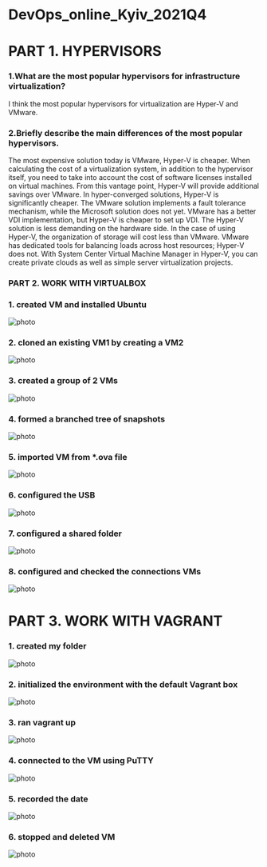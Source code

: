 # DevOps_online_Kyiv_2021Q4

# PART 1. HYPERVISORS
### 1.What are the most popular hypervisors for infrastructure virtualization?
I think the most popular hypervisors for virtualization are Hyper-V and VMware.

### 2.Briefly describe the main differences of the most popular hypervisors.
The most expensive solution today is VMware, Hyper-V is cheaper.
When calculating the cost of a virtualization system, in addition to the hypervisor itself, you need to take into account the cost of software licenses installed on virtual machines. From this vantage point, Hyper-V will provide additional savings over VMware.
In hyper-converged solutions, Hyper-V is significantly cheaper.
The VMware solution implements a fault tolerance mechanism, while the Microsoft solution does not yet.
VMware has a better VDI implementation, but Hyper-V is cheaper to set up VDI.
The Hyper-V solution is less demanding on the hardware side.
In the case of using Hyper-V, the organization of storage will cost less than VMware.
VMware has dedicated tools for balancing loads across host resources; Hyper-V does not.
With System Center Virtual Machine Manager in Hyper-V, you can create private clouds as well as simple server virtualization projects.
### PART 2. WORK WITH VIRTUALBOX

### 1. created VM and installed Ubuntu
![photo](https://a.radikal.ru/a04/2111/f4/645c230ec26f.jpg)

### 2. cloned an existing VM1 by creating a VM2
![photo](https://d.radikal.ru/d23/2111/01/56395234f461.jpg)

### 3. created a group of 2 VMs
![photo](https://a.radikal.ru/a39/2111/07/a6ad259d9980.jpg)

### 4. formed a branched tree of snapshots
![photo](https://c.radikal.ru/c17/2111/8b/e0e2c06a1546.jpg)

### 5. imported VM from *.ova file
![photo](https://c.radikal.ru/c07/2111/67/d045da72c4b6.jpg)

### 6. configured the USB
![photo](https://c.radikal.ru/c33/2111/d4/10d059f567de.jpg)

### 7. configured a shared folder
![photo](https://b.radikal.ru/b13/2111/aa/f9011035f261.jpg)

### 8. configured and checked the connections VMs
![photo](https://b.radikal.ru/b38/2111/f1/d68bdc82f677.jpg)

# PART 3. WORK WITH VAGRANT

### 1. created my folder
![photo](https://a.radikal.ru/a36/2111/52/d95039e40ca5.jpg)

### 2. initialized the environment with the default Vagrant box
![photo](https://d.radikal.ru/d00/2111/29/00d00a100aa1.jpg)

### 3. ran vagrant up
![photo](https://d.radikal.ru/d43/2111/be/c7e12dcb9bc3.jpg)

### 4. connected to the VM using PuTTY
![photo](https://b.radikal.ru/b24/2111/bf/c230a0e06baa.jpg)

### 5. recorded the date
![photo](https://d.radikal.ru/d27/2111/c0/ca8c736e6817.jpg)

### 6. stopped and deleted VM
![photo](https://c.radikal.ru/c14/2111/12/9adc725d942b.jpg)

